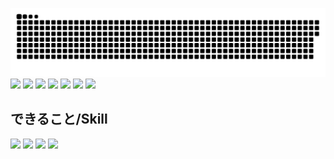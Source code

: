 ![](https://raw.githubusercontent.com/Penguin-123456/Penguin-123456/output/github-contribution-grid-snake.svg)
![](http://github-profile-summary-cards.vercel.app/api/cards/profile-details?username=Penguin-123456&theme=default)
![](http://github-profile-summary-cards.vercel.app/api/cards/repos-per-language?username=Penguin-123456&theme=default)
![](http://github-profile-summary-cards.vercel.app/api/cards/most-commit-language?username=Penguin-123456&theme=default)
![](http://github-profile-summary-cards.vercel.app/api/cards/stats?username=Penguin-123456&theme=default)
![](http://github-profile-summary-cards.vercel.app/api/cards/productive-time?username=Penguin-123456&theme=default&utcOffset=8)
![](https://github-profile-trophy.vercel.app/?username=Penguin-123456)
![](https://github-readme-stats.vercel.app/api?username=Penguin-123456)
## できること/Skill
![](https://img.shields.io/badge/html-orange?style=for-the-badge&logo=htmx)
![](https://img.shields.io/badge/CSS-blue?style=for-the-badge&logo=css3)
![](https://img.shields.io/badge/javascript-yellow?style=for-the-badge&logo=javascript&logoColor=white)
![](https://img.shields.io/badge/python-white?style=for-the-badge&logo=python)

<!---
Penguin-123456/Penguin-123456 is a ✨ special ✨ repository because its `README.md` (this file) appears on your GitHub profile.
You can click the Preview link to take a look at your changes.
--->

